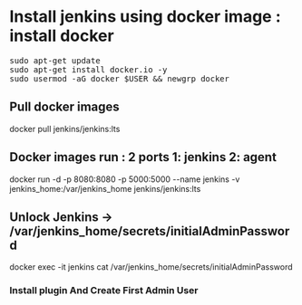 # Install jenkins using docker image : install docker 
<pre>
sudo apt-get update
sudo apt-get install docker.io -y
sudo usermod -aG docker $USER && newgrp docker
</pre>
## Pull docker images 
 docker pull jenkins/jenkins:lts 
## Docker images run : 2 ports 1: jenkins 2: agent
docker run -d -p 8080:8080 -p 5000:5000 --name jenkins -v jenkins_home:/var/jenkins_home jenkins/jenkins:lts
## Unlock Jenkins -> /var/jenkins_home/secrets/initialAdminPassword
docker exec -it jenkins cat /var/jenkins_home/secrets/initialAdminPassword
### Install plugin And Create First Admin User
